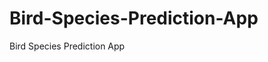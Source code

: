    # Bird-Species-Prediction-App
Bird Species Prediction App
     
          
         
                       
             
                        
             
                                  
                                             
                                     
                                                                                              
                                        
                                                                             
                        
                                    
